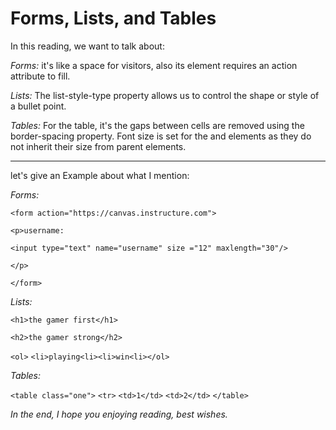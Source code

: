 # Forms, Lists, and Tables

In this reading, we want to talk about:

_Forms:_ it's like a space for visitors, also its element requires an action attribute to fill.

_Lists:_ The list-style-type property allows us to control the shape or style of a bullet point.

_Tables:_ For the table, it's the gaps between cells are removed using the border-spacing property. Font size is set for the and elements as they do not inherit their size from parent elements.

---

let's give an Example about what I mention:

_Forms:_

`<form action="https://canvas.instructure.com">`

`<p>username:`

`<input type="text" name="username" size ="12" maxlength="30"/>`

`</p>`

`</form>`

_Lists:_

`<h1>the gamer first</h1>`

`<h2>the gamer strong</h2>`

`<ol>`
`<li>playing<li><li>win<li></ol>`

_Tables:_


`<table class="one">`
`<tr>`
`<td>1</td>`
`<td>2</td>`
`</table>`

_In the end, I hope you enjoying reading, best wishes._
